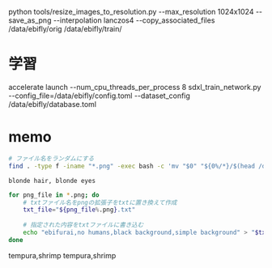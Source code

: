 python tools/resize_images_to_resolution.py --max_resolution 1024x1024 --save_as_png --interpolation lanczos4 --copy_associated_files /data/ebifly/orig /data/ebifly/train/

# 学習
accelerate launch --num_cpu_threads_per_process 8 sdxl_train_network.py --config_file=/data/ebifly/config.toml --dataset_config /data/ebifly/database.toml

# memo
```bash
# ファイル名をランダムにする
find . -type f -iname "*.png" -exec bash -c 'mv "$0" "${0%/*}/$(head /dev/urandom | tr -dc "0-9" | head -c 6).png"' {} \;
```

```
blonde hair, blonde eyes
```

```bash
for png_file in *.png; do
    # txtファイル名をpngの拡張子をtxtに置き換えて作成
    txt_file="${png_file%.png}.txt"
    
    # 指定された内容をtxtファイルに書き込む
    echo "ebifurai,no humans,black background,simple background" > "$txt_file"
done
```

tempura,shrimp tempura,shrimp
